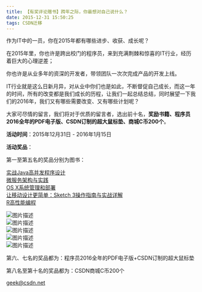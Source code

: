 ```yaml
---
title: 【有奖评论赠书】跨年之际，你最想对自己说什么？
date: 2015-12-31 15:50:25
tags: CSDN迁移
---
```

  作为IT中的一员，你在2015年都有哪些进步、收获、成长呢？

在2015年里，你也许是跨出校门的程序员，来到充满荆棘和惊喜的IT行业，经历着巨大的心理逆差；

你也许是从业多年的资深的开发者，带领团队一次次完成产品的开发上线。

IT行业就是这么日新月异，对从业中你们也是如此，不断督促自己成长，而这一年的时间，所有的改变都是我们成长的历程，让我们一起总结总结，同时展望一下我们的2016年，我们又有哪些需要改变、又有哪些计划呢？

大家可尽情的留言，我们将对于优质的留言者，选出前十名，**奖励书籍、程序员2016全年的PDF电子版、CSDN订制的超大鼠标垫、商城C币200个**。

**活动时间**：2015年12月31日 - 2016年1月15日

**活动奖品**：

第一至第五名的奖品分别为图书：

[实战Java高并发程序设计](http://mall.csdn.net/product/848)   
[微服务架构与实践](http://mall.csdn.net/product/847)   
[OS X系统管理和部署](http://mall.csdn.net/product/846)   
[让移动设计更简单：Sketch 3操作指南与实战详解](http://mall.csdn.net/product/852)   
[R高性能编程](http://mall.csdn.net/product/849)

![图片描述](https://img-blog.csdn.net/20151231170505854)  
![图片描述](https://img-blog.csdn.net/20151231170537386)  
![图片描述](https://img-blog.csdn.net/20151231170617894)  
![图片描述](https://img-blog.csdn.net/20151231170658637)  
![图片描述](https://img-blog.csdn.net/20151231170900524)

第六、七名的奖品都为：程序员2016全年的PDF电子版+CSDN订制的超大鼠标垫

第八名至第十名的奖品都为：CSDN商城C币200个

geek@csdn.net

   
  